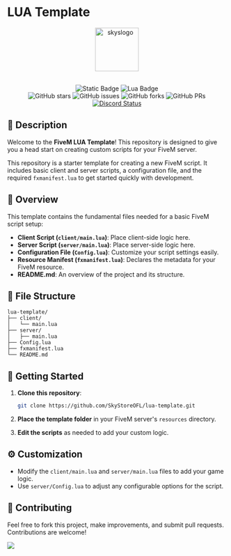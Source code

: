 # LUA Template

<div align="center">

<img src="https://images.weserv.nl/?url=cdn.discordapp.com/icons/1092133908583288933/df2166cf0bfd95dc46e50998ba3e2539.webp?v=4&h=300&w=300&fit=cover&mask=circle&maxage=7d" alt="skyslogo" width="100" height="100"/>
<br>
<br>
</div>

<div align="center">

![Static Badge](https://img.shields.io/badge/mission-Making_your_live_easier-blue)
![Lua Badge](https://img.shields.io/badge/Lua-2C2D72?logo=lua&logoColor=fff&style=flat)
<br/>
![GitHub stars](https://img.shields.io/github/stars/SkyStoreOFL/lua-template)
![GitHub issues](https://img.shields.io/github/issues/SkyStoreOFL/lua-template)
![GitHub forks](https://img.shields.io/github/forks/SkyStoreOFL/lua-template)
![GitHub PRs](https://img.shields.io/github/issues-pr/SkyStoreOFL/lua-template)
<a href="https://discord.gg/EuWWfcAMWF" title=""><img alt="Discord Status" src="https://discordapp.com/api/guilds/1092133908583288933/widget.png"></a>

</div>

## 📃 Description

Welcome to the **FiveM LUA Template**! This repository is designed to give you a head start on creating custom scripts for your FiveM server.

This repository is a starter template for creating a new FiveM script. It includes basic client and server scripts, a configuration file, and the required `fxmanifest.lua` to get started quickly with development.

## 👀 Overview

This template contains the fundamental files needed for a basic FiveM script setup:

-   **Client Script (`client/main.lua`)**: Place client-side logic here.
-   **Server Script (`server/main.lua`)**: Place server-side logic here.
-   **Configuration File (`Config.lua`)**: Customize your script settings easily.
-   **Resource Manifest (`fxmanifest.lua`)**: Declares the metadata for your FiveM resource.
-   **README.md**: An overview of the project and its structure.

## 📁 File Structure

```
lua-template/
├── client/
│   └── main.lua
├── server/
│   ├── main.lua
├── Config.lua
├── fxmanifest.lua
└── README.md
```

## 🚩 Getting Started

1. **Clone this repository**:

    ```bash
    git clone https://github.com/SkyStoreOFL/lua-template.git
    ```

2. **Place the template folder** in your FiveM server's `resources` directory.

3. **Edit the scripts** as needed to add your custom logic.

## ⚙ Customization

-   Modify the `client/main.lua` and `server/main.lua` files to add your game logic.
-   Use `server/Config.lua` to adjust any configurable options for the script.

## 🤝 Contributing

Feel free to fork this project, make improvements, and submit pull requests. Contributions are welcome!

<a href="https://github.com/SkyStoreOFL/lua-template/graphs/contributors">
  <img src="https://contrib.rocks/image?repo=SkyStoreOFL/lua-template" />
</a>
